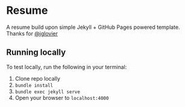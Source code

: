 # Resume

A resume build upon simple Jekyll + GitHub Pages powered template. Thanks for [@jglovier](https://github.com/jglovier/resume-template)

## Running locally

To test locally, run the following in your terminal:

1. Clone repo locally
1. `bundle install`
2. `bundle exec jekyll serve`
3. Open your browser to `localhost:4000`
